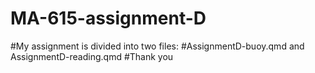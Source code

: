 # MA-615-assignment-D
#My assignment is divided into two files:
#AssignmentD-buoy.qmd and AssignmentD-reading.qmd
#Thank you
